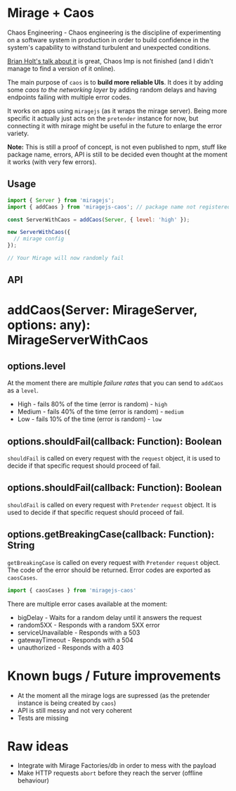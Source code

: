 # Mirage + Caos

Chaos Engineering - Chaos engineering is the discipline of experimenting on a software system in production in order to build confidence in the system's capability to withstand turbulent and unexpected conditions.

[Brian Holt's talk about it](https://www.youtube.com/watch?v=A4_rRj-4Mv0) is great, Chaos Imp is not finished (and I didn't manage to find a version of it online).

The main purpose of `caos` is to **build more reliable UIs**. It does it by adding some *caos to the networking layer* by adding random delays and having endpoints failing with multiple error codes.

It works on apps using `miragejs` (as it wraps the mirage server). Being more specific it actually just acts on the `pretender` instance for now, but connecting it with mirage might be useful in the future to enlarge the error variety.

**Note:** This is still a proof of concept, is not even published to npm, stuff like package name, errors, API is still to be decided even thought at the moment it works (with very few errors).

## Usage

```js
import { Server } from 'miragejs';
import { addCaos } from 'miragejs-caos'; // package name not registered

const ServerWithCaos = addCaos(Server, { level: 'high' });

new ServerWithCaos({
  // mirage config
});

// Your Mirage will now randomly fail
```

## API

# addCaos(Server: MirageServer, options: any): MirageServerWithCaos

## options.level

At the moment there are multiple *failure rates* that you can send to `addCaos` as a `level`.

- High - fails 80% of the time (error is random) - `high`
- Medium - fails 40% of the time (error is random) - `medium`
- Low - fails 10% of the time (error is random) - `low`

## options.shouldFail(callback: Function): Boolean

`shouldFail` is called on every request with the `request` object, it is used to decide if that specific request should proceed of fail.

## options.shouldFail(callback: Function): Boolean

`shouldFail` is called on every request with `Pretender` `request` object.
It is used to decide if that specific request should proceed of fail.

## options.getBreakingCase(callback: Function): String

`getBreakingCase` is called on every request with `Pretender` `request` object.
The code of the error should be returned. Error codes are exported as `caosCases`.

```js
import { caosCases } from 'miragejs-caos'
```

There are multiple error cases available at the moment:

- bigDelay - Waits for a random delay until it answers the request
- random5XX - Responds with a random 5XX error
- serviceUnavailable - Responds with a 503
- gatewayTimeout - Responds with a 504
- unauthorized - Responds with a 403

# Known bugs / Future improvements

- At the moment all the mirage logs are supressed (as the pretender instance is being created by `caos`)
- API is still messy and not very coherent
- Tests are missing

# Raw ideas

- Integrate with Mirage Factories/db in order to mess with the payload
- Make HTTP requests `abort` before they reach the server (offline behaviour)
